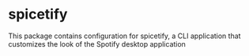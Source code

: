 # spicetify

This package contains configuration for spicetify, a CLI application that customizes the look of the Spotify desktop application
